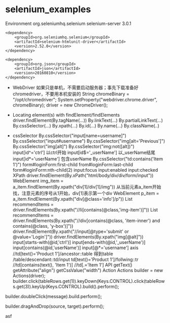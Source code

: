 # selenium_examples

Environment
    <dependency>
        <groupId>org.seleniumhq.selenium</groupId>
        <artifactId>selenium-server</artifactId>
        <version>3.0.1</version>
    </dependency>

    <dependency>
        <groupId>org.seleniumhq.selenium</groupId>
        <artifactId>selenium-htmlunit-driver</artifactId>
        <version>2.52.0</version>
    </dependency>

    <dependency>
        <groupId>org.json</groupId>
        <artifactId>json</artifactId>
        <version>20160810</version>
    </dependency>

* WebDriver 如果只是单机，不需要启动服务器；事先下载准备好chromedriver，不要用本机安装的
    String chromeBinary = "/opt/chromedriver";
    System.setProperty("webdriver.chrome.driver", chromeBinary);
    driver = new ChromeDriver();

* Locating element(s) with findElement/findElements
    driver.findElement(By.tagName(...))
    By.linkText(...)
    By.partialLinkText(...)
    By.cssSelector(...)
    By.xpath(...)
    By.id(...)
    By.name(...)
    By.className(..)

* cssSelector
By.cssSelector("input[name=username]")
By.cssSelector("input#username")
By.cssSelector("img[alt='Previous']")
By.cssSelector("img[alt]")
By.cssSelector("img:not([alt])")
input[id^='ctrl'] 以ctrl开始
input[id$='_userName'] 以_userName结尾
input[id*='userName'] 包含userName
By.cssSelector("td:contains('Item 1')")
form#loginForm:first-child
from#loginForm:last-child
form#loginForm:nth-child(2)
input:focus
input:enabled
input:checked
XPath
driver.findElement(By.xPath("html/body/div/div/form/input"))
WebElement img_item = a_item.findElement(By.xpath("div[1]/div[1]/img")) 从当前元素a_item开始找，注意元素的序号从1开始，div[1]表示第一个div
WebElement p_item = a_item.findElement(By.xpath("div[@class='info']/p"))
List<WebElement> recommendItems = driver.findElements(By.xpath("//li[contains(@class,'img-item')]"))
List<WebElement> recommendItems = driver.findElements(By.xpath("//div[contains(@class, 'item-inner') and contains(@class, 'y-box')]"))
driver.findElement(By.xpath("//input[@type='submit' or @value='Login']"))
driver.findElements(By.xpath("img[@alt]"))
input[starts-with(@id,'ctrl')]
input[ends-with(@id,'_userName')]
input[contains(@id,'userName')]
input[@*='username']
axis
//td[text()='Product 1']/ancestor::table  得到table
/table/descendant::td/input
td[text()='Product 1']/follwing::tr 
//td[contains(text(), 'Item 1')]
//td[.='Item 1']
API
getText()
getAttribute("align")
getCssValue("width")
Action
Actions builder = new Actions(driver);
builder.click(tableRows.get(1)).keyDown(Keys.CONTROL).click(tableRows.get(3)).keyUp(Keys.CONTROL).build().perform();

builder.doubleClick(message).build.perform();

builder.dragAndDrop(source, target).perform();

asf

